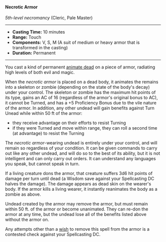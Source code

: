 #### Necrotic Armor
*5th-level necromancy* (Cleric, Pale Master)
___
- **Casting Time:** 10 minutes
- **Range:** Touch
- **Components:** V, S, M (A suit of medium or heavy armor that is transformed in the casting)
- **Duration:** Permanent
---
You cast a kind of permanent [animate dead](animate-dead.md) on a piece of armor, radiating high levels of both evil and magic.

When the *necrotic armor* is placed on a dead body, it animates the remains into a skeleton or zombie (depending on the state of the body's decay) under your control. The skeleton or zombie has the maximum hit points of its type, gains an AC of 16 (regardless of the armor's original bonus to AC), it cannot be Turned, and has a +5 Proficiency Bonus due to the vile nature of the armor. In addition, any other undead will gain benefits against Turn Unead while within 50 ft of the armor:

* they receive advantage on their efforts to resist Turning
* if they were Turned and move within range, they can roll a second time (at advantage) to resist the Turning

The *necrotic armor*-wearing undead is entirely under your control, and will remain so regardless of your condition. It can be given commands to carry out like any other undead, and will do so to the best of its ability, but it is not intelligent and can only carry out orders. It can understand any languages you speak, but cannot speak in turn.

If a living creature dons the armor, that creature suffers 3d6 hit points of damage per turn until dead (a Wisdom save against your Spellcasting DC halves the damage). The damage appears as dead skin on the wearer's body. If the armor kills a living wearer, it instantly reanimates the body as a zombie as above.

Undead created by the armor may remove the armor, but must remain within 50 ft. of the armor or become unanimated. They can re-don the armor at any time, but the undead lose all of the benefits listed above without the armor on.

Any attempts other than a [wish](wish.md) to remove this spell from the armor is a contested check against your Spellcasting DC.

